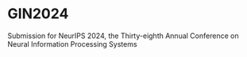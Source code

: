 # GIN2024
Submission for NeurIPS 2024, the Thirty-eighth Annual Conference on Neural Information Processing Systems 

